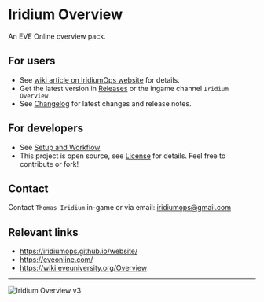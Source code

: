 # Iridium Overview

An EVE Online overview pack.

## For users

- See [wiki article on IridiumOps website](https://iridiumops.github.io/website/#!/website/wiki/overview.md) for details.
- Get the latest version in [Releases](https://github.com/iridiumops/overview/releases) or the ingame channel `Iridium Overview`
- See [Changelog](https://github.com/iridiumops/overview/blob/main/changelog.md) for latest changes and release notes.

## For developers
- See [Setup and Workflow](https://github.com/iridiumops/overview/blob/main/workflow.md)
- This project is open source, see [License](https://github.com/iridiumops/overview/blob/main/license.md) for details. Feel free to contribute or fork!

## Contact

Contact `Thomas Iridium` in-game or via email: <iridiumops@gmail.com>

## Relevant links

- https://iridiumops.github.io/website/
- https://eveonline.com/
- https://wiki.eveuniversity.org/Overview

---

![Iridium Overview v3](https://i.imgur.com/aSXYzO9.jpeg)